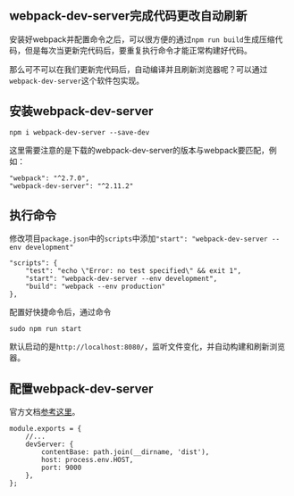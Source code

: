 ## webpack-dev-server完成代码更改自动刷新

安装好webpack并配置命令之后，可以很方便的通过`npm run build`生成压缩代码，但是每次当更新完代码后，要重复执行命令才能正常构建好代码。

那么可不可以在我们更新完代码后，自动编译并且刷新浏览器呢？可以通过`webpack-dev-server`这个软件包实现。

## 安装webpack-dev-server

```
npm i webpack-dev-server --save-dev
```

这里需要注意的是下载的webpack-dev-server的版本与webpack要匹配，例如：

```
"webpack": "^2.7.0",
"webpack-dev-server": "^2.11.2"
```

## 执行命令

修改项目`package.json`中的`scripts`中添加`"start": "webpack-dev-server --env development"`

```
"scripts": {
    "test": "echo \"Error: no test specified\" && exit 1",
    "start": "webpack-dev-server --env development",
    "build": "webpack --env production"
},
```

配置好快捷命令后，通过命令

```
sudo npm run start
```

默认启动的是`http://localhost:8080/`，监听文件变化，并自动构建和刷新浏览器。

## 配置webpack-dev-server

官方文档[参考这里](https://webpack.js.org/configuration/dev-server/)。

```
module.exports = {
    //...
    devServer: {
        contentBase: path.join(__dirname, 'dist'),
        host: process.env.HOST,
        port: 9000
    },
};
```
